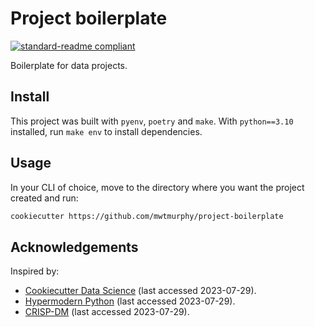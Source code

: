 # Project boilerplate

[![standard-readme compliant](https://img.shields.io/badge/readme%20style-standard-brightgreen.svg?style=flat-square)](https://github.com/RichardLitt/standard-readme)

Boilerplate for data projects.

## Install

This project was built with `pyenv`, `poetry` and `make`. With `python==3.10` installed, run `make env` to install dependencies.

## Usage

In your CLI of choice, move to the directory where you want the project created and run:

```bash
cookiecutter https://github.com/mwtmurphy/project-boilerplate
```

## Acknowledgements

Inspired by:
- [Cookiecutter Data Science](https://drivendata.github.io/cookiecutter-data-science/) (last accessed 2023-07-29).
- [Hypermodern Python](https://medium.com/@cjolowicz/hypermodern-python-d44485d9d769) (last accessed 2023-07-29).
- [CRISP-DM](https://www.datascience-pm.com/crisp-dm-2/) (last accessed 2023-07-29).
